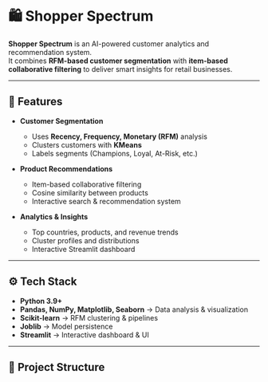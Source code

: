 # 🛍️ Shopper Spectrum

**Shopper Spectrum** is an AI-powered customer analytics and recommendation system.  
It combines **RFM-based customer segmentation** with **item-based collaborative filtering** to deliver smart insights for retail businesses.

---

## 🚀 Features
- **Customer Segmentation**
  - Uses **Recency, Frequency, Monetary (RFM)** analysis
  - Clusters customers with **KMeans**
  - Labels segments (Champions, Loyal, At-Risk, etc.)

- **Product Recommendations**
  - Item-based collaborative filtering
  - Cosine similarity between products
  - Interactive search & recommendation system

- **Analytics & Insights**
  - Top countries, products, and revenue trends
  - Cluster profiles and distributions
  - Interactive Streamlit dashboard

---

## ⚙️ Tech Stack
- **Python 3.9+**
- **Pandas, NumPy, Matplotlib, Seaborn** → Data analysis & visualization  
- **Scikit-learn** → RFM clustering & pipelines  
- **Joblib** → Model persistence  
- **Streamlit** → Interactive dashboard & UI  

---

## 📂 Project Structure
